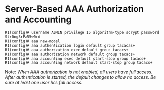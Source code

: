 Server-Based AAA Authorization and Accounting
=============================================
    R1(config)# username ADMIN privilege 15 algorithm-type scrypt password Str0ng3rPa55w0rd
    R1(config)# aaa new-model
    R1(config)# aaa authentication login default group tacacas+
    R1(config)# aaa authorization exec default group tacacs+
    R1(config)# aaa authorization network default group tacacs+
    R1(config)# aaa accounting exec default start-stop group tacacs+
    R1(config)# aaa accounting network default start-stop group tacacs+


Note: 
_When AAA authorization is not enabled, all users have full access.
After authentication is started, the default changes to allow no access.
Be sure at least one user has full access._

